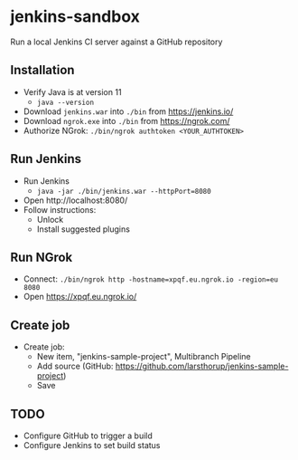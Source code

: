 # jenkins-sandbox

Run a local Jenkins CI server against a GitHub repository

## Installation

- Verify Java is at version 11
  - `java --version`
- Download `jenkins.war` into `./bin` from https://jenkins.io/
- Download `ngrok.exe` into `./bin` from https://ngrok.com/
- Authorize NGrok: `./bin/ngrok authtoken <YOUR_AUTHTOKEN>`

## Run Jenkins

- Run Jenkins
  - `java -jar ./bin/jenkins.war --httpPort=8080`
- Open http://localhost:8080/
- Follow instructions:
  - Unlock
  - Install suggested plugins

## Run NGrok

- Connect: `./bin/ngrok http -hostname=xpqf.eu.ngrok.io -region=eu 8080`
- Open https://xpqf.eu.ngrok.io/

## Create job

- Create job:
  - New item, "jenkins-sample-project", Multibranch Pipeline
  - Add source (GitHub: https://github.com/larsthorup/jenkins-sample-project)
  - Save

## TODO

- Configure GitHub to trigger a build
- Configure Jenkins to set build status
